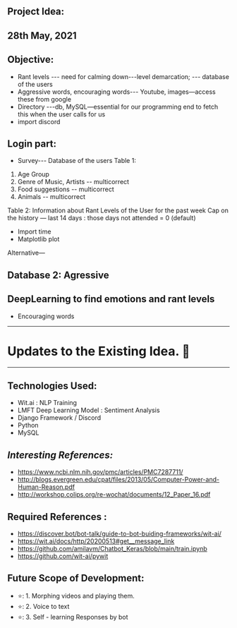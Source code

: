 ## Project Idea: ##    

28th May, 2021
--

Objective:
--
- Rant levels --- need for calming down---level demarcation; --- database of the users
- Aggressive words, encouraging words--- Youtube, images—access these from google
- Directory ---db, MySQL—essential for our programming end to fetch this when the user calls for us
- import discord
##  Login part:
- Survey--- Database of the users
Table 1:
1)	Age Group
2)	Genre of Music, Artists -- multicorrect
3)	Food suggestions -- multicorrect
4)	Animals -- multicorrect

Table 2:
Information about Rant Levels of the User for the past week
Cap on the history — last 14 days : those days not attended = 0 (default)

- Import time
- Matplotlib plot

Alternative—
## Database 2: Agressive
DeepLearning to find emotions and rant levels
--
- Encouraging words 
--------------------------------------------------------------
# Updates to the Existing Idea. :slightly_smiling_face:
---------------------------------------------------------------


Technologies Used:
--
- Wit.ai : NLP Training
- LMFT Deep Learning Model : Sentiment Analysis
- Django Framework / Discord
- Python
- MySQL


*Interesting References:*
------------------------------------
- https://www.ncbi.nlm.nih.gov/pmc/articles/PMC7287711/
- http://blogs.evergreen.edu/cpat/files/2013/05/Computer-Power-and-Human-Reason.pdf
- http://workshop.colips.org/re-wochat/documents/12_Paper_16.pdf

__Required References :__
---------------------------------
- https://discover.bot/bot-talk/guide-to-bot-buiding-frameworks/wit-ai/
- https://wit.ai/docs/http/20200513#get__message_link
- https://github.com/amilavm/Chatbot_Keras/blob/main/train.ipynb
- https://github.com/wit-ai/pywit


__Future Scope of Development:__
-----------------------------------
- ⭐: 1. Morphing videos and playing them.
- ⭐: 2. Voice to text
- ⭐: 3.  Self - learning Responses by bot

